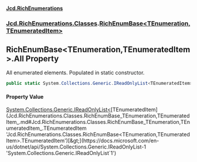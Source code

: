 #### [Jcd.RichEnumerations](index.md 'index')
### [Jcd.RichEnumerations.Classes](Jcd.RichEnumerations.Classes.md 'Jcd.RichEnumerations.Classes').[RichEnumBase&lt;TEnumeration,TEnumeratedItem&gt;](Jcd.RichEnumerations.Classes.RichEnumBase_TEnumeration,TEnumeratedItem_.md 'Jcd.RichEnumerations.Classes.RichEnumBase<TEnumeration,TEnumeratedItem>')

## RichEnumBase<TEnumeration,TEnumeratedItem>.All Property

All enumerated elements. Populated in static constructor.

```csharp
public static System.Collections.Generic.IReadOnlyList<TEnumeratedItem> All { get; }
```

#### Property Value
[System.Collections.Generic.IReadOnlyList&lt;](https://docs.microsoft.com/en-us/dotnet/api/System.Collections.Generic.IReadOnlyList-1 'System.Collections.Generic.IReadOnlyList`1')[TEnumeratedItem](Jcd.RichEnumerations.Classes.RichEnumBase_TEnumeration,TEnumeratedItem_.md#Jcd.RichEnumerations.Classes.RichEnumBase_TEnumeration,TEnumeratedItem_.TEnumeratedItem 'Jcd.RichEnumerations.Classes.RichEnumBase<TEnumeration,TEnumeratedItem>.TEnumeratedItem')[&gt;](https://docs.microsoft.com/en-us/dotnet/api/System.Collections.Generic.IReadOnlyList-1 'System.Collections.Generic.IReadOnlyList`1')